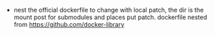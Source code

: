 - nest the official dockerfile to change with local patch, the dir is the mount post for submodules and places put patch.
  dockerfile nested from https://github.com/docker-library
